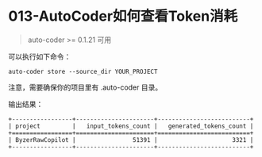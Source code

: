 # 013-AutoCoder如何查看Token消耗

> auto-coder >= 0.1.21 可用

可以执行如下命令：

```shell
auto-coder store --source_dir YOUR_PROJECT
```

注意，需要确保你的项目里有 .auto-coder 目录。

输出结果：

```
+-----------------+----------------------+--------------------------+
| project         |   input_tokens_count |   generated_tokens_count |
+=================+======================+==========================+
| ByzerRawCopilot |                51391 |                     3321 |
+-----------------+----------------------+--------------------------+
```
